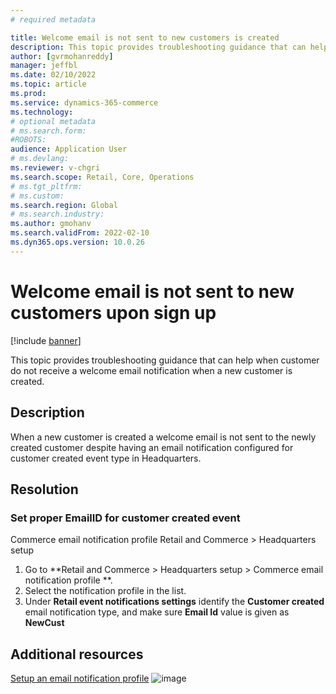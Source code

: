```yaml
---
# required metadata

title: Welcome email is not sent to new customers is created
description: This topic provides troubleshooting guidance that can help when customer do not receive a welcome email notification when a new customer is created.
author: [gvrmohanreddy]
manager: jeffbl
ms.date: 02/10/2022
ms.topic: article
ms.prod: 
ms.service: dynamics-365-commerce
ms.technology: 
# optional metadata
# ms.search.form:  
#ROBOTS: 
audience: Application User
# ms.devlang: 
ms.reviewer: v-chgri
ms.search.scope: Retail, Core, Operations
# ms.tgt_pltfrm: 
# ms.custom: 
ms.search.region: Global
# ms.search.industry: 
ms.author: gmohanv
ms.search.validFrom: 2022-02-10
ms.dyn365.ops.version: 10.0.26
---
```


# Welcome email is not sent to new customers upon sign up

[!include [banner](../../includes/banner.md)]

This topic provides troubleshooting guidance that can help when customer do not receive a welcome email notification when a new customer is created.

## Description

When a new customer is created a welcome email is not sent to the newly created customer despite having an email notification configured for customer created event type in Headquarters.

## Resolution

### Set proper EmailID for customer created event
Commerce email notification profile
Retail and Commerce > Headquarters setup



1. Go to **Retail and Commerce \> Headquarters setup \> Commerce email notification profile **.
1. Select the notification profile in the list. 
1. Under  **Retail event notifications settings** identify the **Customer created** email notification type, and make sure **Email Id** value is given as **NewCust**

## Additional resources

[Setup an email notification profile](../email-notification-profiles)
![image](https://user-images.githubusercontent.com/42852473/153552023-adc28816-0311-4856-900e-8a514e0de44d.png)
